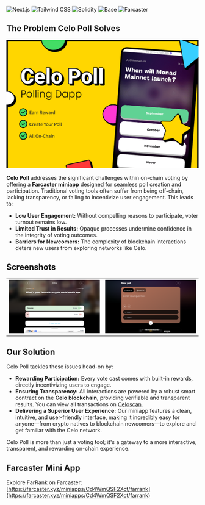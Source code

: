 ![Next.js](https://img.shields.io/badge/Next.js-black?style=for-the-badge&logo=next.js&logoColor=white) ![Tailwind CSS](https://img.shields.io/badge/Tailwind_CSS-38B2AC?style=for-the-badge&logo=tailwind-css&logoColor=white) ![Solidity](https://img.shields.io/badge/Solidity-363636?style=for-the-badge&logo=solidity&logoColor=white) ![Base](https://img.shields.io/badge/Base-003049?style=for-the-badge&logo=base&logoColor=white) ![Farcaster](https://img.shields.io/badge/Farcaster-855DCD?style=for-the-badge&logo=farcaster&logoColor=white)

## The Problem Celo Poll Solves

![FarRank Banner](Banner/Banner.png)

**Celo Poll** addresses the significant challenges within on-chain voting by offering a **Farcaster miniapp** designed for seamless poll creation and participation. Traditional voting tools often suffer from being off-chain, lacking transparency, or failing to incentivize user engagement. This leads to:

*   **Low User Engagement:** Without compelling reasons to participate, voter turnout remains low.
*   **Limited Trust in Results:** Opaque processes undermine confidence in the integrity of voting outcomes.
*   **Barriers for Newcomers:** The complexity of blockchain interactions deters new users from exploring networks like Celo.

## Screenshots

<table style="width:100%">
  <tr>
    <td style="width:50%; text-align:center;">
      <img src="Banner/image-1.png" alt="Screenshot 1" style="width:100%;">
    </td>
    <td style="width:50%; text-align:center;">
      <img src="Banner/image-2.png" alt="Screenshot 2" style="width:100%;">
    </td>
  </tr>
</table>

## Our Solution

Celo Poll tackles these issues head-on by:

*   **Rewarding Participation:** Every vote cast comes with built-in rewards, directly incentivizing users to engage.
*   **Ensuring Transparency:** All interactions are powered by a robust smart contract on the **Celo blockchain**, providing verifiable and transparent results. You can view all transactions on [Celoscan](https://celoscan.io/).
*   **Delivering a Superior User Experience:** Our miniapp features a clean, intuitive, and user-friendly interface, making it incredibly easy for anyone—from crypto natives to blockchain newcomers—to explore and get familiar with the Celo network.

Celo Poll is more than just a voting tool; it's a gateway to a more interactive, transparent, and rewarding on-chain experience.

## Farcaster Mini App
Explore FarRank on Farcaster: [https://farcaster.xyz/miniapps/Cd4WmQSF2Xct/farrank](https://farcaster.xyz/miniapps/Cd4WmQSF2Xct/farrank)
